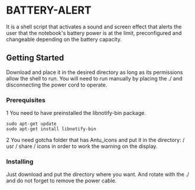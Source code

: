 # BATTERY-ALERT

It is a shell script that activates a sound and screen effect that alerts the user that the notebook's battery power is at the limit, preconfigured and changeable depending on the battery capacity.

## Getting Started

Download and place it in the desired directory as long as its permissions allow the shell to run. You will need to run manually by placing the ./ and disconnecting the power cord to operate.
### Prerequisites

1 You need to have preinstalled the libnotify-bin package.


```
sudo apt-get update
sudo apt-get install libnotify-bin
```
2 You need gotcha folder that has Antu_icons and put it in the directory:
/ usr / share / icons in order to work the warning on the display. 
### Installing

Just download and put the directory where you want. And rotate with the ./ and do not forget to remove the power cable.
```


